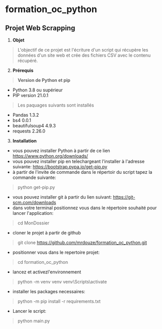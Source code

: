 # formation_oc_python
## Projet Web Scrapping

1. **Objet**
>L'objectif de ce projet est l'écriture d'un script qui récupère les données d'un site web et crée des fichiers CSV avec le contenu récupéré.
2. **Prérequis**
>**Version de Python et pip**
- Python 3.8 ou supérieur
- PIP version 21.0.1
> Les paquages suivants sont installés
- Pandas 1.3.2
- bs4 0.0.1
- beautifulsoup4 4.9.3
- requests 2.26.0
3. **Installation**
- vous pouvez installer Python à partir de ce lien https://www.python.org/downloads/
- vous pouvez installer pip en telechargeant l'installer à l'adresse suivante: https://bootstrap.pypa.io/get-pip.py
- à partir de l'invite de commande dans le répertoir du script tapez la commande suivante:
>python get-pip.py
- vous pouvez installer git à partir du lien suivant: https://git-scm.com/downloads
- dans votre terminal positionnez vous dans le répertoire souhaité pour lancer l'application:
>cd  MonDossier
- cloner le projet à partir de github
> git clone https://github.com/mrdouze/formation_oc_python.git
- positionner vous dans le repertoire projet:
> cd formation_oc_python
- lancez et activezl'environnement 
> python -m venv venv
> venv\Scripts\activate
- installer les packages necessaires:
>  python -m pip install -r requirements.txt
- Lancer le script:
> python main.py